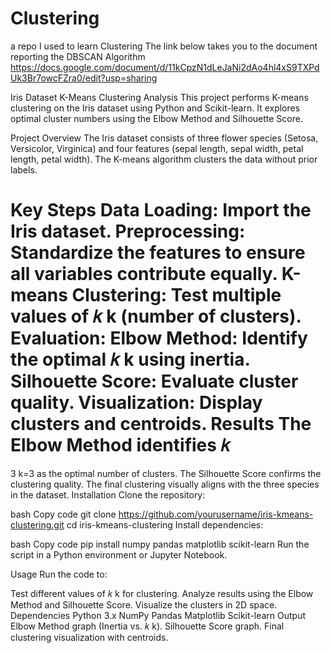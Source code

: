 # Clustering
a repo I used to learn Clustering
The link below takes you to the document reporting the DBSCAN Algorithm
https://docs.google.com/document/d/11kCpzN1dLeJaNi2dAo4hl4xS9TXPdUk3Br7owcFZra0/edit?usp=sharing

Iris Dataset K-Means Clustering Analysis
This project performs K-means clustering on the Iris dataset using Python and Scikit-learn. It explores optimal cluster numbers using the Elbow Method and Silhouette Score.

Project Overview
The Iris dataset consists of three flower species (Setosa, Versicolor, Virginica) and four features (sepal length, sepal width, petal length, petal width). The K-means algorithm clusters the data without prior labels.

Key Steps
Data Loading: Import the Iris dataset.
Preprocessing: Standardize the features to ensure all variables contribute equally.
K-means Clustering: Test multiple values of 
𝑘
k (number of clusters).
Evaluation:
Elbow Method: Identify the optimal 
𝑘
k using inertia.
Silhouette Score: Evaluate cluster quality.
Visualization: Display clusters and centroids.
Results
The Elbow Method identifies 
𝑘
=
3
k=3 as the optimal number of clusters.
The Silhouette Score confirms the clustering quality.
The final clustering visually aligns with the three species in the dataset.
Installation
Clone the repository:

bash
Copy code
git clone https://github.com/yourusername/iris-kmeans-clustering.git
cd iris-kmeans-clustering
Install dependencies:

bash
Copy code
pip install numpy pandas matplotlib scikit-learn
Run the script in a Python environment or Jupyter Notebook.

Usage
Run the code to:

Test different values of 
𝑘
k for clustering.
Analyze results using the Elbow Method and Silhouette Score.
Visualize the clusters in 2D space.
Dependencies
Python 3.x
NumPy
Pandas
Matplotlib
Scikit-learn
Output
Elbow Method graph (Inertia vs. 
𝑘
k).
Silhouette Score graph.
Final clustering visualization with centroids.
